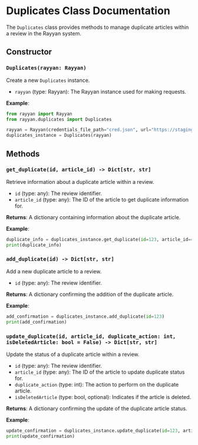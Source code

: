 # Duplicates Class Documentation

The `Duplicates` class provides methods to manage duplicate articles within a review in the Rayyan system.

## Constructor

### `Duplicates(rayyan: Rayyan)`

Create a new `Duplicates` instance.

- `rayyan` (type: Rayyan): The Rayyan instance used for making requests.

**Example**:

```python
from rayyan import Rayyan
from rayyan.duplicates import Duplicates

rayyan = Rayyan(credentials_file_path="cred.json", url="https://staging.rayyan.ai")
duplicates_instance = Duplicates(rayyan)
```

## Methods

### `get_duplicate(id, article_id) -> Dict[str, str]`

Retrieve information about a duplicate article within a review.

- `id` (type: any): The review identifier.
- `article_id` (type: any): The ID of the article to get duplicate information for.

**Returns**: A dictionary containing information about the duplicate article.

**Example**:

```python
duplicate_info = duplicates_instance.get_duplicate(id=123, article_id=456)
print(duplicate_info)
```

### `add_duplicate(id) -> Dict[str, str]`

Add a new duplicate article to a review.

- `id` (type: any): The review identifier.

**Returns**: A dictionary confirming the addition of the duplicate article.

**Example**:

```python
add_confirmation = duplicates_instance.add_duplicate(id=123)
print(add_confirmation)
```

### `update_duplicate(id, article_id, duplicate_action: int, isDeletedArticle: bool = False) -> Dict[str, str]`

Update the status of a duplicate article within a review.

- `id` (type: any): The review identifier.
- `article_id` (type: any): The ID of the article to update duplicate status for.
- `duplicate_action` (type: int): The action to perform on the duplicate article.
- `isDeletedArticle` (type: bool, optional): Indicates if the article is deleted.

**Returns**: A dictionary confirming the update of the duplicate article status.

**Example**:

```python
update_confirmation = duplicates_instance.update_duplicate(id=123, article_id=456, duplicate_action=2, isDeletedArticle=True)
print(update_confirmation)
```
